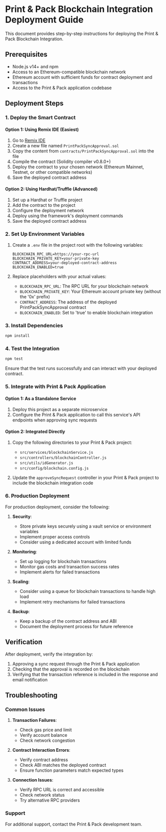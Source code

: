 # Print & Pack Blockchain Integration Deployment Guide

This document provides step-by-step instructions for deploying the Print & Pack Blockchain Integration.

## Prerequisites

- Node.js v14+ and npm
- Access to an Ethereum-compatible blockchain network
- Ethereum account with sufficient funds for contract deployment and transactions
- Access to the Print & Pack application codebase

## Deployment Steps

### 1. Deploy the Smart Contract

#### Option 1: Using Remix IDE (Easiest)

1. Go to [Remix IDE](https://remix.ethereum.org/)
2. Create a new file named `PrintPackSyncApproval.sol`
3. Copy the content from `contracts/PrintPackSyncApproval.sol` into the file
4. Compile the contract (Solidity compiler v0.8.0+)
5. Deploy the contract to your chosen network (Ethereum Mainnet, Testnet, or other compatible networks)
6. Save the deployed contract address

#### Option 2: Using Hardhat/Truffle (Advanced)

1. Set up a Hardhat or Truffle project
2. Add the contract to the project
3. Configure the deployment network
4. Deploy using the framework's deployment commands
5. Save the deployed contract address

### 2. Set Up Environment Variables

1. Create a `.env` file in the project root with the following variables:
   ```
   BLOCKCHAIN_RPC_URL=https://your-rpc-url
   BLOCKCHAIN_PRIVATE_KEY=your-private-key
   CONTRACT_ADDRESS=your-deployed-contract-address
   BLOCKCHAIN_ENABLED=true
   ```

2. Replace placeholders with your actual values:
   - `BLOCKCHAIN_RPC_URL`: The RPC URL for your blockchain network
   - `BLOCKCHAIN_PRIVATE_KEY`: Your Ethereum account private key (without the '0x' prefix)
   - `CONTRACT_ADDRESS`: The address of the deployed PrintPackSyncApproval contract
   - `BLOCKCHAIN_ENABLED`: Set to 'true' to enable blockchain integration

### 3. Install Dependencies

```bash
npm install
```

### 4. Test the Integration

```bash
npm test
```

Ensure that the test runs successfully and can interact with your deployed contract.

### 5. Integrate with Print & Pack Application

#### Option 1: As a Standalone Service

1. Deploy this project as a separate microservice
2. Configure the Print & Pack application to call this service's API endpoints when approving sync requests

#### Option 2: Integrated Directly

1. Copy the following directories to your Print & Pack project:
   - `src/services/blockchainService.js`
   - `src/controllers/blockchainController.js`
   - `src/utils/idGenerator.js`
   - `src/config/blockchain.config.js`

2. Update the `approveSyncRequest` controller in your Print & Pack project to include the blockchain integration code

### 6. Production Deployment

For production deployment, consider the following:

1. **Security**:
   - Store private keys securely using a vault service or environment variables
   - Implement proper access controls
   - Consider using a dedicated account with limited funds

2. **Monitoring**:
   - Set up logging for blockchain transactions
   - Monitor gas costs and transaction success rates
   - Implement alerts for failed transactions

3. **Scaling**:
   - Consider using a queue for blockchain transactions to handle high load
   - Implement retry mechanisms for failed transactions

4. **Backup**:
   - Keep a backup of the contract address and ABI
   - Document the deployment process for future reference

## Verification

After deployment, verify the integration by:

1. Approving a sync request through the Print & Pack application
2. Checking that the approval is recorded on the blockchain
3. Verifying that the transaction reference is included in the response and email notification

## Troubleshooting

### Common Issues

1. **Transaction Failures**:
   - Check gas price and limit
   - Verify account balance
   - Check network congestion

2. **Contract Interaction Errors**:
   - Verify contract address
   - Check ABI matches the deployed contract
   - Ensure function parameters match expected types

3. **Connection Issues**:
   - Verify RPC URL is correct and accessible
   - Check network status
   - Try alternative RPC providers

### Support

For additional support, contact the Print & Pack development team.
